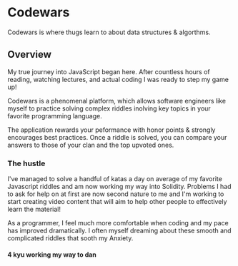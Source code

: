 # Codewars

Codewars is where thugs learn to about data structures & algorthms.   

## Overview

My true journey into JavaScript began here.  After countless hours of reading, watching lectures, and actual coding I was ready to step my game up!

Codewars is a phenomenal platform, which allows software engineers like myself to practice solving complex riddles inolving key topics in your
favorite programming language.

The application rewards your peformance with honor points & strongly encourages best practices.  Once a riddle is solved, you can compare your 
answers to those of your clan and the top upvoted ones.

### The hustle

I've managed to solve a handful of katas a day on average of my favorite Javascript riddles and am now working my way into Solidity.  Problems I had to ask for help on
at first are now second nature to me and I'm working to start creating video content that will aim to help other people to effectively learn the material!

As a programmer, I feel 
much more comfortable when coding and my pace has improved dramatically.  I often myself dreaming about these smooth and complicated riddles that sooth my Anxiety.


#### 4 kyu working my way to dan


